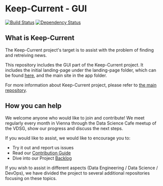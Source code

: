 # Keep-Current - GUI

<!-- Badges section here. -->
[![Build Status](https://img.shields.io/travis/liadmagen/Keep-Current-Site/master.svg?label=travis)][travis-badge-url]
[![Dependency Status][david-badge]][david-badge-url]

## What is Keep-Current

The Keep-Current project's target is to assist with the problem of finding and retreiving news.

This repository includes the GUI part of the Keep-Current project.
It includes the initial landing-page under the landing-page folder, which can be found [here](http://keep-current.netlify.com/), and the main site in the app folder.

For more information about Keep-Current project, please refer to [the main repository](https://github.com/liadmagen/Keep-Current/).

## How you can help

We welcome anyone who would like to join and contribute! We meet regularly every month in Vienna through the Data Science Cafe meetup of the VDSG, show our progress and discuss the next steps.

If you would like to assist, we would like to encourage you to:

* Try it out and report us issues
* Read our [Contribution Guide](CONTRIBUTING.md)
* Dive into our Project [Backlog](https://github.com/liadmagen/Keep-Current-Site/projects)

If you wish to assist in different aspects (Data Engineering / Data Science / DevOps), we have divided the project to several additional repositories focusing on these topics.

[david-badge]: https://david-dm.org/liadmagen/keep-current-site.svg
[david-badge-url]: https://david-dm.org/liadmagen/keep-current-site
[travis-badge-url]: https://travis-ci.org/liadmagen/Keep-Current-site.svg?branch=master